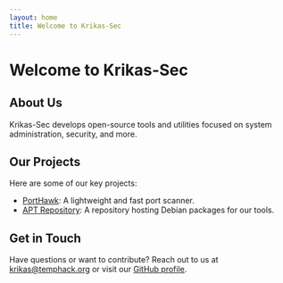 ```yaml
---
layout: home
title: Welcome to Krikas-Sec
---
```


# Welcome to Krikas-Sec

## About Us
Krikas-Sec develops open-source tools and utilities focused on system administration, security, and more.

## Our Projects
Here are some of our key projects:
- [PortHawk](https://github.com/Krikas-Sec/PortHawk): A lightweight and fast port scanner.
- [APT Repository](https://Krikas-Sec.github.io/apt-repo): A repository hosting Debian packages for our tools.

## Get in Touch
Have questions or want to contribute? Reach out to us at [krikas@temphack.org](mailto:krikas@temphack.org) or visit our [GitHub profile](https://github.com/Krikas-Sec).